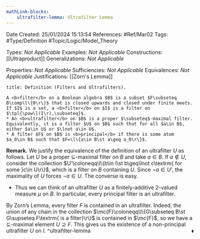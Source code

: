 ```yaml
---
mathLink-blocks:
    ultrafilter-lemma: Ultrafilter Lemma
---
```


<div class="topSpace"></div>

Date Created: 25/01/2024 15:13:54
References: #Ref/Mar02
Tags: #Type/Definition #Topic/Logic/Model_Theory

Types: <i>Not Applicable</i>
Examples: <i>Not Applicable</i>
Constructions: [[Ultraproduct]]
Generalizations: <i>Not Applicable</i>

Properties: <i>Not Applicable</i>
Sufficiencies: <i>Not Applicable</i>
Equivalences: <i>Not Applicable</i>
Justifications: [[Zorn's Lemma]]

``` ad-Definition
title: Definition (Filters and Ultrafilters).

A <b>filter</b> on a Boolean algebra $B$ is a subset $F\subseteq B\comp\l\{0\r\}$ that is closed upwards and closed under finite meets. If $I$ is a set, a <b>filter</b> on $I$ is a filter on $\tpl{\pow\l(I\r),\subseteq}$.
* An <b>ultrafilter</b> on $B$ is a proper $\subseteq$-maximal filter. Equivalently, it is a filter $U$ on $B$ such that for all $a\in B$, either $a\in U$ or $\lnot a\in U$.
* A filter $F$ on $B$ is <b>principal</b> if there is some atom $a_0\in B$ such that $F=\l\{a\in B\st a\geq a_0\r\}$.

```

<b>Remark.</b> We justify the equivalence of the definition of an ultrafilter $U$ as follows. Let $U$ be a proper $\subseteq$-maximal filter on $B$ and take $a\in B$. If $a\not\in U$, consider the collection $U'\coloneqq\l\{b\in I\st b\geq\lnot c\textrm{ for some }c\in U\r\}$, which is a filter on $B$ containing $U$. Since $\lnot a\in U'$, the maximality of $U$ forces $\lnot a\in U$. The converse is easy.
* Thus we can think of an ultrafilter $U$ as a finitely-additive $2$-valued measure $\mu$ on $B$. In particular, every principal filter is an ultrafilter.

By Zorn’s Lemma, every filter $F$ is contained in an ultrafilter. Indeed, the union of any chain in the collection $\mc{F}\coloneqq\l\{G\subseteq B\st G\supseteq F\textrm{ is a filter}\r\}$ is contained in $\mc{F}$, so we have a $\subseteq$-maximal element $U\supseteq F$. This gives us the existence of a non-principal ultrafilter $U$ on $I$.<span style="float:right;">$\blacklozenge$</span> ^ultrafilter-lemma
